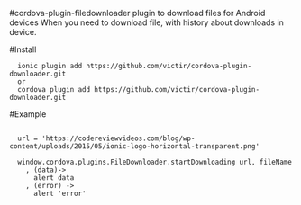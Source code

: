 #cordova-plugin-filedownloader plugin to download files for Android devices
When you need to download file, with history about downloads in device.

#Install
```
  ionic plugin add https://github.com/victir/cordova-plugin-downloader.git
  or
  cordova plugin add https://github.com/victir/cordova-plugin-downloader.git
```
#Example
```

  url = 'https://codereviewvideos.com/blog/wp-content/uploads/2015/05/ionic-logo-horizontal-transparent.png'

  window.cordova.plugins.FileDownloader.startDownloading url, fileName
    , (data)->
      alert data
    , (error) ->
      alert 'error'
```
